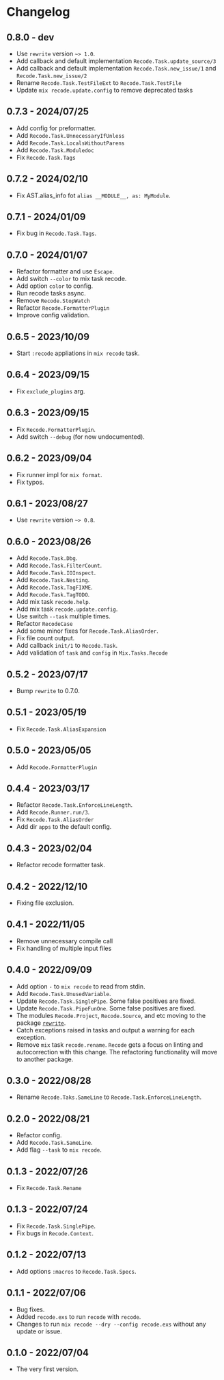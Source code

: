 # Changelog

## 0.8.0 - dev

+ Use `rewrite` version `~> 1.0`.
+ Add callback and default implementation `Recode.Task.update_source/3`
+ Add callback and default implementation `Recode.Task.new_issue/1` and 
  `Recode.Task.new_issue/2` 
+ Rename `Recode.Task.TestFileExt` to `Recode.Task.TestFile`
+ Update `mix recode.update.config` to remove deprecated tasks

## 0.7.3 - 2024/07/25

+ Add config for preformatter.
+ Add `Recode.Task.UnnecessaryIfUnless`
+ Add `Recode.Task.LocalsWithoutParens`
+ Add `Recode.Task.Moduledoc`
+ Fix `Recode.Task.Tags`

## 0.7.2 - 2024/02/10

+ Fix AST.alias_info fot `alias __MODULE__, as: MyModule`.

## 0.7.1 - 2024/01/09

+ Fix bug in `Recode.Task.Tags`.

## 0.7.0 - 2024/01/07

+ Refactor formatter and use `Escape`.
+ Add switch `--color` to mix task recode.
+ Add option `color` to config.
+ Run recode tasks async.
+ Remove `Recode.StopWatch`
+ Refactor `Recode.FormatterPlugin`
+ Improve config validation.

## 0.6.5 - 2023/10/09

+ Start `:recode` appliations in `mix recode` task.

## 0.6.4 - 2023/09/15

+ Fix `exclude_plugins` arg.

## 0.6.3 - 2023/09/15

+ Fix `Recode.FormatterPlugin`.
+ Add switch `--debug` (for now undocumented).

## 0.6.2 - 2023/09/04

+ Fix runner impl for `mix format`.
+ Fix typos.

## 0.6.1 - 2023/08/27

+ Use `rewrite` version `~> 0.8`.

## 0.6.0 - 2023/08/26

+ Add `Recode.Task.Dbg`.
+ Add `Recode.Task.FilterCount`.
+ Add `Recode.Task.IOInspect`.
+ Add `Recode.Task.Nesting`.
+ Add `Recode.Task.TagFIXME`.
+ Add `Recode.Task.TagTODO`.
+ Add mix task `recode.help`.
+ Add mix task `recode.update.config`.
+ Use switch `--task` multiple times.
+ Refactor `RecodeCase`
+ Add some minor fixes for `Recode.Task.AliasOrder`.
+ Fix file count output.
+ Add callback `init/1` to `Recode.Task`.
+ Add validation of `task` and `config` in `Mix.Tasks.Recode`

## 0.5.2 - 2023/07/17

+ Bump `rewrite` to 0.7.0.

## 0.5.1 - 2023/05/19

+ Fix `Recode.Task.AliasExpansion`

## 0.5.0 - 2023/05/05

+ Add `Recode.FormatterPlugin`

## 0.4.4 - 2023/03/17

+ Refactor `Recode.Task.EnforceLineLength`.
+ Add `Recode.Runner.run/3`.
+ Fix `Recode.Task.AliasOrder`
+ Add dir `apps` to the default config.

## 0.4.3 - 2023/02/04

+ Refactor recode formatter task.

## 0.4.2 - 2022/12/10

+ Fixing file exclusion.

## 0.4.1 - 2022/11/05

+ Remove unnecessary compile call
+ Fix handling of multiple input files

## 0.4.0 - 2022/09/09

+ Add option `-` to `mix recode` to read from stdin.
+ Add `Recode.Task.UnusedVariable`.
+ Update `Recode.Task.SinglePipe`. Some false positives are fixed.
+ Update `Recode.Task.PipeFunOne`. Some false positives are fixed.
+ The modules `Recode.Project`, `Recode.Source`, and etc moving to the package
  [`rewrite`](https://github.com/hrzndhrn/rewrite).
+ Catch exceptions raised in tasks and output a  warning for each exception.
+ Remove `mix` task `recode.rename`. `Recode` gets a focus on linting and
  autocorrection with this change. The refactoring functionality will move to
  another package.


## 0.3.0 - 2022/08/28

+ Rename `Recode.Taks.SameLine` to `Recode.Task.EnforceLineLength`.

## 0.2.0 - 2022/08/21

+ Refactor config.
+ Add `Recode.Task.SameLine`.
+ Add flag `--task` to `mix recode`.

## 0.1.3 - 2022/07/26

+ Fix `Recode.Task.Rename`

## 0.1.3 - 2022/07/24

+ Fix `Recode.Task.SinglePipe`.
+ Fix bugs in `Recode.Context`.

## 0.1.2 - 2022/07/13

+ Add options `:macros` to `Recode.Task.Specs`.

## 0.1.1 - 2022/07/06

+ Bug fixes.
+ Added `recode.exs` to run `recode` with `recode`.
+ Changes to run `mix recode --dry --config recode.exs` without any update or
  issue.

## 0.1.0 - 2022/07/04

+ The very first version.
